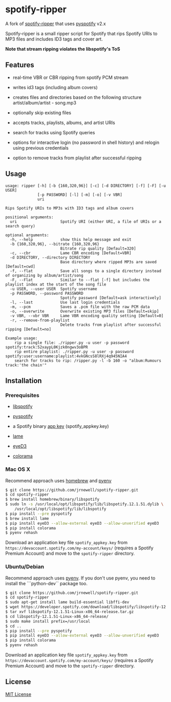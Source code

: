 # spotify-ripper

A fork of [spotify-ripper](https://github.com/robbeofficial/spotifyripper) that uses [pyspotify](https://github.com/mopidy/pyspotify) v2.x

Spotify-ripper is a small ripper script for Spotify that rips Spotify URIs to MP3 files and includes ID3 tags and cover art.

**Note that stream ripping violates the libspotify's ToS**

## Features

* real-time VBR or CBR ripping from spotify PCM stream

* writes id3 tags (including album covers)

* creates files and directories based on the following structure artist/album/artist - song.mp3

* optionally skip existing files

* accepts tracks, playlists, albums, and artist URIs

* search for tracks using Spotify queries

* options for interactive login (no password in shell history) and relogin using previous credentials

* option to remove tracks from playlist after successful ripping

## Usage

```shell
usage: ripper [-h] [-b {160,320,96}] [-c] [-d DIRECTORY] [-f] [-F] [-u USER]
              [-p PASSWORD] [-l] [-m] [-o] [-v VBR]
              uri

Rips Spotify URIs to MP3s with ID3 tags and album covers

positional arguments:
  uri                   Spotify URI (either URI, a file of URIs or a search query)

optional arguments:
  -h, --help            show this help message and exit
  -b {160,320,96}, --bitrate {160,320,96}
                        Bitrate rip quality [Default=320]
  -c, --cbr             Lame CBR encoding [Default=VBR]
  -d DIRECTORY, --directory DIRECTORY
                        Base directory where ripped MP3s are saved [Default=cwd]
  -f, --flat            Save all songs to a single directory instead of organizing by album/artist/song
  -F, --Flat            Similar to --flat [-f] but includes the playlist index at the start of the song file
  -u USER, --user USER  Spotify username
  -p PASSWORD, --password PASSWORD
                        Spotify password [Default=ask interactively]
  -l, --last            Use last login credentials
  -m, --pcm             Saves a .pcm file with the raw PCM data
  -o, --overwrite       Overwrite existing MP3 files [Default=skip]
  -v VBR, --vbr VBR     Lame VBR encoding quality setting [Default=0]
  -r, --remove-from-playlist
                        Delete tracks from playlist after successful ripping [Default=no]

Example usage:
    rip a single file: ./ripper.py -u user -p password spotify:track:52xaypL0Kjzk0ngwv3oBPR
    rip entire playlist: ./ripper.py -u user -p password spotify:user:username:playlist:4vkGNcsS8lRXj4q945NIA4
    search for tracks to rip: /ripper.py -l -b 160 -o "album:Rumours track:'the chain'"
```

## Installation

### Prerequisites

* [libspotify](https://developer.spotify.com/technologies/libspotify)

* [pyspotify](https://github.com/mopidy/pyspotify)

* a Spotify binary [app key](https://devaccount.spotify.com/my-account/keys/) (spotify_appkey.key)

* [lame](http://lame.sourceforge.net)

* [eyeD3](http://eyed3.nicfit.net)

* [colorama](https://pypi.python.org/pypi/colorama)

### Mac OS X

Recommend approach uses [homebrew](http://brew.sh/) and [pyenv](https://github.com/yyuu/pyenv)

```bash
$ git clone https://github.com/jrnewell/spotify-ripper.git
$ cd spotify-ripper
$ brew install homebrew/binary/libspotify
$ sudo ln -s /usr/local/opt/libspotify/lib/libspotify.12.1.51.dylib \
    /usr/local/opt/libspotify/lib/libspotify
$ pip install --pre pyspotify
$ brew install lame
$ pip install eyeD3 --allow-external eyeD3 --allow-unverified eyeD3
$ pip install colorama
$ pyenv rehash
```

Download an application key file `spotify_appkey.key` from `https://devaccount.spotify.com/my-account/keys/` (requires a Spotify Premium Account) and move to the `spotify-ripper` directory.

### Ubuntu/Debian

Recommend approach uses [pyenv](https://github.com/yyuu/pyenv).  If you don't use pyenv, you need to install the ```python-dev`` package too.

```bash
$ git clone https://github.com/jrnewell/spotify-ripper.git
$ cd spotify-ripper
$ sudo apt-get install lame build-essential libffi-dev
$ wget https://developer.spotify.com/download/libspotify/libspotify-12.1.51-Linux-x86_64-release.tar.gz # (assuming 64-bit)
$ tar xvf libspotify-12.1.51-Linux-x86_64-release.tar.gz
$ cd libspotify-12.1.51-Linux-x86_64-release/
$ sudo make install prefix=/usr/local
$ cd ..
$ pip install --pre pyspotify
$ pip install eyeD3 --allow-external eyeD3 --allow-unverified eyeD3
$ pip install colorama
$ pyenv rehash
```

Download an application key file `spotify_appkey.key` from `https://devaccount.spotify.com/my-account/keys/` (requires a Spotify Premium Account) and move to the `spotify-ripper` directory.

## License

[MIT License](http://en.wikipedia.org/wiki/MIT_License)
